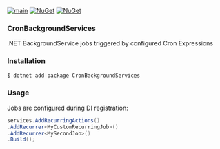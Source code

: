 [![main](https://github.com/slackbot-net/CronBackgroundServices/workflows/CI/badge.svg)](https://github.com/slackbot-net/CronBackgroundServices/actions) [![NuGet](https://img.shields.io/nuget/v/CronBackgroundServices.svg)](https://www.nuget.org/packages/CronBackgroundServices/)
[![NuGet](https://img.shields.io/nuget/vpre/CronBackgroundServices.svg)](https://www.nuget.org/packages/CronBackgroundServices/)



### CronBackgroundServices

.NET BackgroundService jobs triggered by configured Cron Expressions


### Installation

```bash
$ dotnet add package CronBackgroundServices
```

### Usage
Jobs are configured during DI registration:

```csharp
services.AddRecurringActions()
.AddRecurrer<MyCustomRecurringJob>()
.AddRecurrer<MySecondJob>()
.Build();
```



